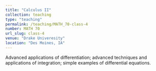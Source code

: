 ```yaml
---
title: "Calculus II"
collection: teaching
type: "teaching"
permalink: /teaching/MATH_70-class-4
number: MATH 70
url_slug: class-4
venue: "Drake Univeresity"
location: "Des Moines, IA"
---
```


Advanced applications of differentiation; advanced techniques and applications of integration; simple examples of differential equations.
